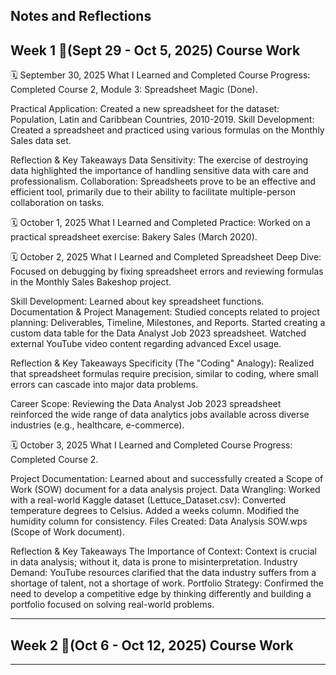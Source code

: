 Notes and Reflections 
------------------------------------------------------

## Week 1 📅(Sept 29 - Oct 5, 2025) Course Work

🗓️ September 30, 2025
What I Learned and Completed
Course Progress: Completed Course 2, Module 3: Spreadsheet Magic (Done).

Practical Application: Created a new spreadsheet for the dataset: Population, Latin and Caribbean Countries, 2010-2019.
Skill Development: Created a spreadsheet and practiced using various formulas on the Monthly Sales data set.

Reflection & Key Takeaways
Data Sensitivity: The exercise of destroying data highlighted the importance of handling sensitive data with care and professionalism.
Collaboration: Spreadsheets prove to be an effective and efficient tool, primarily due to their ability to facilitate multiple-person collaboration on tasks.

🗓️ October 1, 2025
What I Learned and Completed
Practice: Worked on a practical spreadsheet exercise: Bakery Sales (March 2020).

🗓️ October 2, 2025
What I Learned and Completed
Spreadsheet Deep Dive: Focused on debugging by fixing spreadsheet errors and reviewing formulas in the Monthly Sales Bakeshop project.

Skill Development: Learned about key spreadsheet functions.
Documentation & Project Management: Studied concepts related to project planning: Deliverables, Timeline, Milestones, and Reports.
Started creating a custom data table for the Data Analyst Job 2023 spreadsheet.
Watched external YouTube video content regarding advanced Excel usage.

Reflection & Key Takeaways
Specificity (The "Coding" Analogy): Realized that spreadsheet formulas require precision, similar to coding, where small errors can cascade into major data problems.

Career Scope: Reviewing the Data Analyst Job 2023 spreadsheet reinforced the wide range of data analytics jobs available across diverse industries (e.g., healthcare, e-commerce).

🗓️ October 3, 2025
What I Learned and Completed
Course Progress: Completed Course 2.

Project Documentation: Learned about and successfully created a Scope of Work (SOW) document for a data analysis project.
Data Wrangling: Worked with a real-world Kaggle dataset (Lettuce_Dataset.csv):
Converted temperature degrees to Celsius.
Added a weeks column.
Modified the humidity column for consistency.
Files Created: Data Analysis SOW.wps (Scope of Work document).

Reflection & Key Takeaways
The Importance of Context: Context is crucial in data analysis; without it, data is prone to misinterpretation.
Industry Demand: YouTube resources clarified that the data industry suffers from a shortage of talent, not a shortage of work.
Portfolio Strategy: Confirmed the need to develop a competitive edge by thinking differently and building a portfolio focused on solving real-world problems.

---
## Week 2 📅(Oct 6 - Oct 12, 2025) Course Work
-----
